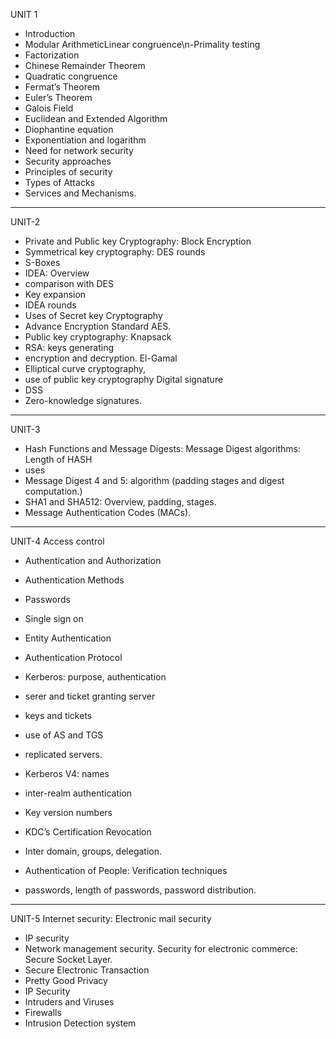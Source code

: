 UNIT 1

- Introduction
- Modular ArithmeticLinear congruence\n-Primality testing
- Factorization
- Chinese Remainder Theorem
- Quadratic congruence
- Fermat’s Theorem
- Euler’s Theorem
- Galois Field
- Euclidean and Extended Algorithm
- Diophantine equation
- Exponentiation and logarithm
- Need for network security
- Security approaches
- Principles of security
- Types of Attacks
- Services and Mechanisms.

---

UNIT-2

- Private and Public key Cryptography: Block Encryption
- Symmetrical key cryptography: DES rounds
- S-Boxes
- IDEA: Overview
- comparison with DES
- Key expansion
- IDEA rounds
- Uses of Secret key Cryptography
- Advance Encryption Standard AES.
- Public key cryptography: Knapsack
- RSA: keys generating
- encryption and decryption. El-Gamal
- Elliptical curve cryptography,
- use of public key cryptography Digital signature
- DSS
- Zero-knowledge signatures.

---

UNIT-3

- Hash Functions and Message Digests: Message Digest algorithms: Length of HASH
- uses
- Message Digest 4 and 5: algorithm (padding stages and digest computation.)
- SHA1 and SHA512: Overview, padding, stages.
- Message Authentication Codes (MACs).

---

UNIT-4 Access control

- Authentication and Authorization
- Authentication Methods
- Passwords
- Single sign on
- Entity Authentication
- Authentication Protocol
- Kerberos: purpose, authentication
- serer and ticket granting server
- keys and tickets
- use of AS and TGS
- replicated servers.

- Kerberos V4: names
- inter-realm authentication
- Key version numbers
- KDC’s Certification Revocation
- Inter domain, groups, delegation.
- Authentication of People: Verification techniques
- passwords, length of passwords, password distribution.

---

UNIT-5 Internet security: Electronic mail security

- IP security
- Network management security. Security for electronic commerce: Secure Socket Layer.
- Secure Electronic Transaction
- Pretty Good Privacy
- IP Security
- Intruders and Viruses
- Firewalls
- Intrusion Detection system
